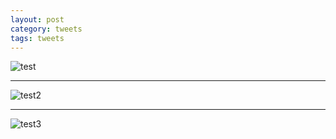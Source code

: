 ```yaml
--- 
layout: post
category: tweets
tags: tweets
--- 
```


![test](https://i.imgur.io/WtClAHb_d.webp?maxwidth=640&shape=thumb&fidelity=medium)

--- 

![test2](https://i.ibb.co/84TJfXh/IMG-20230520-143616.jpg)

--- 


![test3](https://uce284391440b2a00e43b16cfdc7.previews.dropboxusercontent.com/p/thumb/AB5DoyCtZCE5cV9QbtYtiqNUvnl79kmI2GXm7rHdGFXpLo2j8GHD7EEiqGtZEyMRnzlRuCt6bjsX7py-lzT7vWcJdwH3pxvBJ8vsTeRwu089g2SKiwhyjQgaVtNXmDgghbzZ4l5dJeBUiHX_KWp9CTKrNppXj8JPvYySxZktqwS_oruoYCWzIYao9BDenz8Wrx0yd_40uw1HUEK2xEUyKRejN0QwIFv0GDHiEzYjmWNGVmEtIUKPFXu9Hw6ajwGIP-2xDe8PfoqfgW-ve2It0D6jPs230awzGkGMpRN7z6ZWd6A0rzXNOAaRH19b-h-pvPgpr_zumvz6n-hKFu_S0X9gJJ2QSO-cs6ZNexLdv2mgRVckrKtshVZB4X5QQsKYs5rY1ZE403sIi9r-ZbsumoG28XbFTmrTiMfZFT96KawmDw/p.jpeg)
